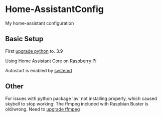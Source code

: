 # Home-AssistantConfig
My home-assistant configuration 

## Basic Setup
First [upgrade python](https://raspberrypi.stackexchange.com/questions/116118/updating-python-3-7-to-3-8) to. 3.9

Using Home Assistant Core on [Raspberry Pi](https://www.home-assistant.io/docs/installation/raspberry-pi/)

Autostart is enabled by [systemd](https://home-assistant.io/docs/autostart/systemd/)

## Other
For issues with python package 'av' not installing properly, which caused skybell to stop working:
The ffmpeg included with Raspbian Buster is old/wrong.  Need to [upgrade ffmpeg](https://linuxconfig.org/how-to-install-the-deb-multimedia-repository-with-vlc-kodi-and-ffmpeg-on-debian-10-buster#h2-how-to-import-the-repository-key)
